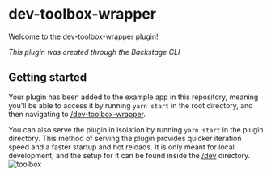 # dev-toolbox-wrapper

Welcome to the dev-toolbox-wrapper plugin!

_This plugin was created through the Backstage CLI_

## Getting started

Your plugin has been added to the example app in this repository, meaning you'll be able to access it by running `yarn start` in the root directory, and then navigating to [/dev-toolbox-wrapper](http://localhost:3000/dev-toolbox-wrapper).

You can also serve the plugin in isolation by running `yarn start` in the plugin directory.
This method of serving the plugin provides quicker iteration speed and a faster startup and hot reloads.
It is only meant for local development, and the setup for it can be found inside the [/dev](./dev) directory.
![toolbox](https://github.com/vrabbi-tap/tdp-plugin-wrappers/assets/48493016/9b4b2686-f2cf-4565-98f2-7e6e25e6f17a)
